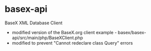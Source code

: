 # basex-api
BaseX XML Database Client

* modified version of the BaseX.org client example - basex/basex-api/src/main/php/BaseXClient.php
 * modified to prevent "Cannot redeclare class Query" errors 
